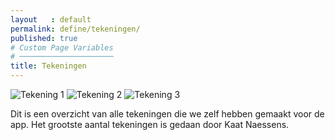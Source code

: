 ```yaml
---
layout   : default
permalink: define/tekeningen/
published: true
# Custom Page Variables
# ─────────────────────
title: Tekeningen
---
```

<div class="container">
    <img src="{{ site.baseurl }}/images/Tekening1.jpg" alt="Tekening 1" class="tekening" >
    <img src="{{ site.baseurl }}/images/Tekening2.jpg" alt="Tekening 2" class="tekening" >
    <img src="{{ site.baseurl }}/images/Tekening3.jpg" alt="Tekening 3" class="tekening">
    <p> Dit is een overzicht van alle tekeningen die we zelf hebben gemaakt voor de app. Het grootste aantal tekeningen is gedaan door Kaat Naessens. </p>
</div>